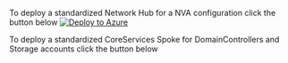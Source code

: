 To deploy a standardized Network Hub for a NVA configuration click the button below
[![Deploy to Azure](https://aka.ms/deploytoazurebutton)](https://portal.azure.com/#create/Microsoft.Template/uri/https%3A%2F%2Fraw.githubusercontent.com%2FMark-gx%2FAzureTemplates%2Fmain%2FVirtualNetworks%2FVNet-Hub-Networking%2Ftemplate.json)


To deploy a standardized CoreServices Spoke for DomainControllers and Storage accounts click the button below
